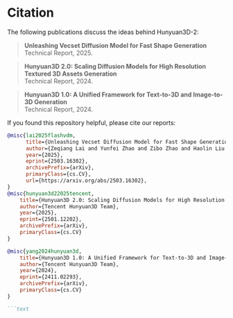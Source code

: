 # Citation

The following publications discuss the ideas behind Hunyuan3D-2:

> **Unleashing Vecset Diffusion Model for Fast Shape Generation** </br>
> Technical Report, 2025.

> **Hunyuan3D 2.0: Scaling Diffusion Models for High Resolution Textured 3D Assets Generation** </br>
> Technical Report, 2024.

> **Hunyuan3D 1.0: A Unified Framework for Text-to-3D and Image-to-3D Generation** </br>
> Technical Report, 2024.

If you found this repository helpful, please cite our reports:

```bibtex
@misc{lai2025flashvdm,
      title={Unleashing Vecset Diffusion Model for Fast Shape Generation},
      author={Zeqiang Lai and Yunfei Zhao and Zibo Zhao and Haolin Liu and Fuyun Wang and Huiwen Shi and Xianghui Yang and Qinxiang Lin and Jinwei Huang and Yuhong Liu and Jie Jiang and Chunchao Guo and Xiangyu Yue},
      year={2025},
      eprint={2503.16302},
      archivePrefix={arXiv},
      primaryClass={cs.CV},
      url={https://arxiv.org/abs/2503.16302},
}
@misc{hunyuan3d22025tencent,
    title={Hunyuan3D 2.0: Scaling Diffusion Models for High Resolution Textured 3D Assets Generation},
    author={Tencent Hunyuan3D Team},
    year={2025},
    eprint={2501.12202},
    archivePrefix={arXiv},
    primaryClass={cs.CV}
}

@misc{yang2024hunyuan3d,
    title={Hunyuan3D 1.0: A Unified Framework for Text-to-3D and Image-to-3D Generation},
    author={Tencent Hunyuan3D Team},
    year={2024},
    eprint={2411.02293},
    archivePrefix={arXiv},
    primaryClass={cs.CV}
}

```text
